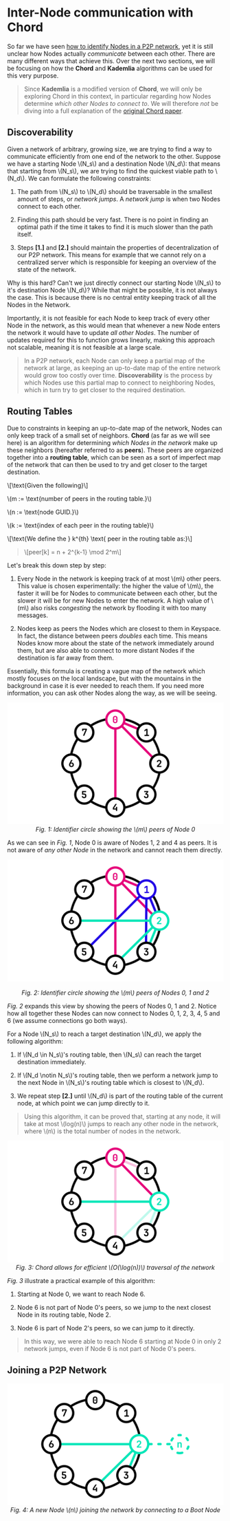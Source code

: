 # Inter-Node communication with Chord

So far we have seen [how to identify Nodes in a P2P network](./p2p_identity.md), yet it is still unclear how Nodes actually _communicate_ between each other. There are many different ways that achieve this. Over the next two sections, we will be focusing on how the **Chord** and **Kademlia** algorithms can be used for this very purpose.

> Since **Kademlia** is a modified version of **Chord**, we will only be exploring Chord in this context, in particular regarding how Nodes determine _which other Nodes to connect to_. We will therefore _not_ be diving into a full explanation of the [original Chord paper](./res/pdf/chord_sigcomm.pdf).

## Discoverability

Given a network of arbitrary, growing size, we are trying to find a way to communicate efficiently from one end of the network to the other. Suppose we have a starting Node \\(N_s\\) and a destination Node \\(N_d\\): that means that starting from \\(N_s\\), we are trying to find the quickest viable path to \\(N_d\\). We can formulate the following constraints:

1. The path from \\(N_s\\) to \\(N_d\\) should be traversable in the smallest amount of steps, or _network jumps_. A _network jump_ is when two Nodes connect to each other.

2. Finding this path should be very fast. There is no point in finding an optimal path if the time it takes to find it is much slower than the path itself.

3. Steps **[1.]** and **[2.]** should maintain the properties of decentralization of our P2P network. This means for example that we cannot rely on a centralized server which is responsible for keeping an overview of the state of the network.

Why is this hard? Can't we just directly connect our starting Node \\(N_s\\) to it's destination Node \\(N_d\\)? While that might be possible, it is not always the case. This is because there is no central entity keeping track of all the Nodes in the Network. 

Importantly, it is not feasible for each Node to keep track of every other Node in the network, as this would mean that whenever a new Node enters the network it would have to update _all other Nodes_. The number of updates required for this to function grows linearly, making this approach not scalable, meaning it is not feasible at a large scale.

> In a P2P network, each Node can only keep a partial map of the network at large, as keeping an up-to-date map of the entire network would grow too costly over time. **Discoverability** is the process by which Nodes use this partial map to connect to neighboring Nodes, which in turn try to get closer to the required destination.

## Routing Tables

Due to constraints in keeping an up-to-date map of the network, Nodes can only keep track of a small set of neighbors. **Chord** (as far as we will see here) is an algorithm for determining _which Nodes in the network_ make up these neighbors (hereafter referred to as **peers**). These peers are organized together into a **routing table**, which can be seen as a sort of imperfect map of the network that can then be used to try and get closer to the target destination.

\\[\text{Given the following}\\]

\\(m := \text{number of peers in the routing table.}\\)

\\(n := \text{node GUID.}\\)

\\(k := \text{index of each peer in the routing table}\\)

\\[\text{We define the } k^{th} \text{ peer in the routing table as:}\\]

> \\[peer[k] = n + 2^{k-1} \mod 2^m\\]

Let's break this down step by step:

1. Every Node in the network is keeping track of at most \\(m\\) other peers. This value is chosen experimentally: the higher the value of \\(m\\), the faster it will be for Nodes to communicate between each other, but the slower it will be for new Nodes to enter the network. A high value of \\(m\\) also risks _congesting_ the network by flooding it with too many messages.

2. Nodes keep as peers the Nodes which are closest to them in Keyspace. In fact, the distance between peers _doubles_ each time. This means Nodes know more about the state of the network immediately around them, but are also able to connect to more distant Nodes if the destination is far away from them.

Essentially, this formula is creating a vague map of the network which mostly focuses on the local landscape, but with the mountains in the background in case it is ever needed to reach them. If you need more information, you can ask other Nodes along the way, as we will be seeing.

<div style="text-align: center;">

![](./res/vector/p2p/chord1.png)
_Fig. 1: Identifier circle showing the \\(m\\) peers of Node 0_

</div>

As we can see in _Fig. 1_, Node 0 is aware of Nodes 1, 2 and 4 as peers. It is not aware of _any other Node_ in the network and cannot reach them directly.

<div style="text-align: center;">

![](./res/vector/p2p/chord2.png)

_Fig. 2: Identifier circle showing the \\(m\\) peers of Nodes 0, 1 and 2_

</div>

_Fig. 2_ expands this view by showing the peers of Nodes 0, 1 and 2. Notice how all together these Nodes can now connect to Nodes 0, 1, 2, 3, 4, 5 and 6 (we assume connections go both ways).

For a Node \\(N_s\\) to reach a target destination \\(N_d\\), we apply the following algorithm:

1. If \\(N_d \in N_s\\)'s routing table, then \\(N_s\\) can reach the target destination immediately.

2. If \\(N_d \notin N_s\\)'s routing table, then we perform a network jump to the next Node in \\(N_s\\)'s routing table which is closest to \\(N_d\\).

3. We repeat step **[2.]** until \\(N_d\\) is part of the routing table of the current node, at which point we can jump directly to it.

> Using this algorithm, it can be proved that, starting at any node, it will take at most \\(log(n)\\) jumps to reach any other node in the network, where \\(n\\) is the total number of nodes in the network.

<div style="text-align: center;">

![](./res/vector/p2p/chord4.png)
_Fig. 3: Chord allows for efficient \\(O(\log(n))\\) traversal of the network_

</div>

_Fig. 3_ illustrate a practical example of this algorithm: 

1. Starting at Node 0, we want to reach Node 6. 

2. Node 6 is not part of Node 0's peers, so we jump to the next closest Node in its routing table, Node 2.

3. Node 6 is part of Node 2's peers, so we can jump to it directly.

> In this way, we were able to reach Node 6 starting at Node 0 in only 2 network jumps, even if Node 6 is not part of Node 0's peers.

## Joining a P2P Network

<div style="text-align: center;">

![](./res/vector/p2p/chord5.png)
_Fig. 4: A new Node \\(n\\) joining the network by connecting to a Boot Node_

</div>
